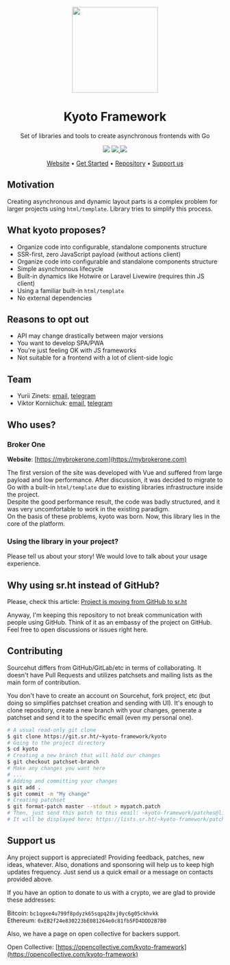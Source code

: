 <p align="center">
    <img width="200" src="https://kyoto.codes/images/logo.svg" />
</p>

<h1 align="center">Kyoto Framework</h1>

<p align="center">
    Set of libraries and tools to create asynchronous frontends with Go
</p>

<p align="center">
    <img src="https://img.shields.io/github/license/kyoto-framework/kyoto">
    <a href="https://opencollective.com/kyoto-framework">
        <img src="https://img.shields.io/opencollective/all/kyoto-framework?label=backers%20%26%20sponsors">
    </a>
    <img src="https://visitor-badge.glitch.me/badge?page_id=kyoto-framework&left_color=grey&right_color=green">
</p>

<p align="center">
    <a href="https://pkg.go.dev/git.sr.ht/~kyoto-framework/kyoto">Website</a>&nbsp;&bull; <a href="#team">Get Started</a>&nbsp;&bull; <a href="#who-uses">Repository</a>&nbsp;&bull; <a href="#support-us">Support us</a>
</p>

## Motivation

Creating asynchronous and dynamic layout parts is a complex problem for larger projects using `html/template`.
Library tries to simplify this process.

## What kyoto proposes?

- Organize code into configurable, standalone components structure
- SSR-first, zero JavaScript payload (without actions client)
- Organize code into configurable and standalone components structure
- Simple asynchronous lifecycle
- Built-in dynamics like Hotwire or Laravel Livewire (requires thin JS client)
- Using a familiar built-in `html/template`
- No external dependencies

## Reasons to opt out

- API may change drastically between major versions
- You want to develop SPA/PWA
- You're just feeling OK with JS frameworks
- Not suitable for a frontend with a lot of client-side logic

## Team

- Yurii Zinets: [email](mailto:yurii.zinets@icloud.com), [telegram](https://t.me/yuriizinets)
- Viktor Korniichuk: [email](mailto:rowdyhcs@gmail.com), [telegram](https://t.me/dinoarmless)

## Who uses?

### Broker One

**Website**: [https://mybrokerone.com](https://mybrokerone.com)

The first version of the site was developed with Vue and suffered from large payload and low performance.
After discussion, it was decided to migrate to Go with a built-in `html/template` due to existing libraries infrastructure inside the project.  
Despite the good performance result, the code was badly structured, and it was very uncomfortable to work in the existing paradigm.  
On the basis of these problems, kyoto was born. Now, this library lies in the core of the platform.

### Using the library in your project?

Please tell us about your story! We would love to talk about your usage experience.

## Why using sr.ht instead of GitHub?

Please, check this article: [Project is moving from GitHub to sr.ht](https://kyoto.codes/blog/migration-srht)  

Anyway, I'm keeping this repository to not break communication with people using GitHub. Think of it as an embassy of the project on GitHub. Feel free to open discussions or issues right here.

## Contributing

Sourcehut differs from GitHub/GitLab/etc in terms of collaborating. It doesn't have Pull Requests and utilizes patchsets and mailing lists as the main form of contribution.

You don't have to create an account on Sourcehut, fork project, etc (but doing so simplifies patchset creation and sending with UI). It's enough to clone repository, create a new branch with your changes, generate a patchset and send it to the specific email (even my personal one).

```bash
# A usual read-only git clone
$ git clone https://git.sr.ht/~kyoto-framework/kyoto
# Going to the project directory
$ cd kyoto
# Creating a new branch that will hold our changes
$ git checkout patchset-branch
# Make any changes you want here
# ...
# Adding and committing your changes
$ git add .
$ git commit -m "My change"
# Creating patchset
$ git format-patch master --stdout > mypatch.patch
# Then, just send this patch to this email: ~kyoto-framework/patches@lists.sr.ht
# It will be displayed here: https://lists.sr.ht/~kyoto-framework/patches
```

## Support us

Any project support is appreciated! Providing feedback, patches, new ideas, whatever. Also, donations and sponsoring will help us to keep high updates frequency. Just send us a quick email or a message on contacts provided above.

If you have an option to donate to us with a crypto, we are glad to provide these addresses:

Bitcoin: `bc1qgxe4u799f8pdyzk65sqpq28xj0yc6g05ckhvkk`  
Ethereum: `0xEB2f24e830223bE081264e0c81fb5FD4DDD2B7B0`

Also, we have a page on open collective for backers support.

Open Collective: [https://opencollective.com/kyoto-framework](https://opencollective.com/kyoto-framework)
